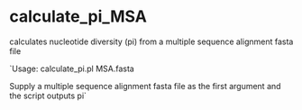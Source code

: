 # calculate_pi_MSA
calculates nucleotide diversity (pi) from a multiple sequence alignment fasta file


`Usage: calculate_pi.pl MSA.fasta

Supply a multiple sequence alignment fasta file as the first argument and the script outputs pi`
